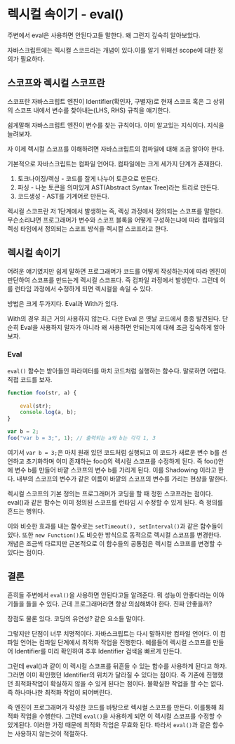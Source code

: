 # 렉시컬 속이기 - eval()

주변에서 eval은 사용하면 안된다고들 말한다. 왜 그런지 깊숙히 알아보았다.

자바스크립트에는 렉시컬 스코프라는 개념이 있다.이를 알기 위해선 scope에 대한 정의가 필요하다.

## 스코프와 렉시컬 스코프란

스코프란 자바스크립트 엔진이 Identifier(확인자, 구별자)로 현재 스코프 혹은 그 상위의 스코프 내에서 변수를 찾아내는(LHS, RHS) 규칙을 얘기한다. 

쉽게말해 자바스크립트 엔진이 변수를 찾는 규칙이다. 이미 알고있는 지식이다. 지식을 늘려보자.

자 이제 렉시컬 스코프를 이해하려면 자바스크립트의 컴파일에 대해 조금 알아야 한다.

기본적으로 자바스크립트는 컴파일 언어다. 컴파일에는 크게 세가지 단계가 존재한다.

1. 토크나이징/렉싱 - 코드를 잘게 나누어 토큰으로 만든다.
2. 파싱 - 나눈 토큰을 의미있게 AST(Abstract Syntax Tree)라는 트리로 만든다.
3. 코드생성 - AST를 기계어로 만든다.

렉시컬 스코프란 저 1단계에서 발생하는 즉, 렉싱 과정에서 정의되는 스코프를 말한다. 무슨소리냐면 프로그래머가 변수와 스코프 블록을 어떻게 구성하는냐에 따라 컴파일의 렉싱 타임에서 정의되는 스코프 방식을 렉시컬 스코프라고 한다.

## 렉시컬 속이기

어려운 얘기였지만 쉽게 말하면 프로그래머가 코드를 어떻게 작성하는지에 따라 엔진이 판단하여 스코프를 만드는게 렉시컬 스코프다. 즉 컴파일 과정에서 발생한다. 그런데 이를 런타임 과정에서 수정하게 되면 렉시컬을 속일 수 있다.

방법은 크게 두가지다. Eval과 With가 있다.

With의 경우 최근 거의 사용하지 않는다. 다만 Eval 은 옛날 코드에서 종종 발견된다. 
단순히 Eval을 사용하지 말자가 아니라 왜 사용하면 안되는지에 대해 조금 깊숙하게 알아보자.

### Eval

`eval()` 함수는 받아들인 파라미터를 마치 코드처럼 실행하는 함수다. 말로하면 어렵다. 직접 코드를 보자.

```javascript
function foo(str, a) {
    
    eval(str);
    console.log(a, b);
}

var b = 2;
foo("var b = 3;", 1); // 출력되는 a와 b는 각각 1, 3
```

여기서 `var b = 3;`은 마치 원래 있던 코드처럼 실행되고 이 코드가 새로운 변수 b를 선언하고 초기화하며 이미 존재하는 foo()의 렉시컬 스코프를 수정하게 된다. 즉 foo()안에 변수 b를 만들어 바깥 스코프의 변수 b를 가리게 된다. 이를 Shadowing 이라고 한다. 내부의 스코프의 변수가 같은 이름이 바깥의 스코프의 변수를 가리는 현상을 말한다.

렉시컬 스코프의 기본 정의는 프로그래머가 코딩을 할 때 정한 스코프라는 점이다. eval()과 같은 함수는 이미 정의된 스코프를 런타임 시 수정할 수 있게 된다. 즉 정의를 흔드는 행위다.

이와 비슷한 효과를 내는 함수로는 `setTimeout(), setInterval()`과 같은 함수들이 있다. 또한 `new Function()`도 비슷한 방식으로 동적으로 렉시컬 스코프를 변경한다. 개념은 조금씩 다르지만 근본적으로 이 함수들의 공통점은 렉시컬 스코프를 변경할 수 있다는 점이다.

## 결론

흔히들 주변에서 `eval()`을 사용하면 안된다고들 알려준다. 뭐 성능이 안좋다라는 이야기들을 들을 수 있다. 근데 프로그래머라면 항상 의심해봐야 한다. 진짜 안좋을까?

장점도 물론 있다. 코딩의 유연성? 같은 요소들 말이다. 

그렇지만 단점이 너무 치명적이다. 자바스크립트는 다시 말하지만 컴파일 언어다. 이 컴파일 언어는 컴파일 단계에서 최적화 작업을 진행한다. 예를들어 렉시컬 스코프를 만들어 Identifier를 미리 확인하여 추후 Identifier 검색을 빠르게 만든다. 

그런데 eval()과 같이 이 렉시컬 스코프를 뒤흔들 수 있는 함수를 사용하게 된다고 하자. 그러면 이미 확인했던 Identifier의 위치가 달라질 수 있다는 점이다. 즉 기존에 진행했던 최적화작업이 확실하지 않을 수 있게 된다는 점이다. 불확실한 작업을 할 수는 없다. 즉 하나마나한 최적화 작업이 되어버린다.

즉 엔진이 프로그래머가 작성한 코드를 바탕으로 렉시컬 스코프를 만든다. 이를통해 최적화 작업을 수행한다. 그런데 `eval()`을 사용하게 되면 이 렉시컬 스코프를 수정할 수 있게된다. 이러한 가정 때문에 최적화 작업은 무효화 된다. 따라서 `eval()`과 같은 함수는 사용하지 않는것이 적절하다.

